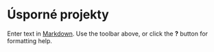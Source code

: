 # Úsporné projekty

Enter text in [Markdown](http://daringfireball.net/projects/markdown/). Use the toolbar above, or click the **?** button for formatting help.
